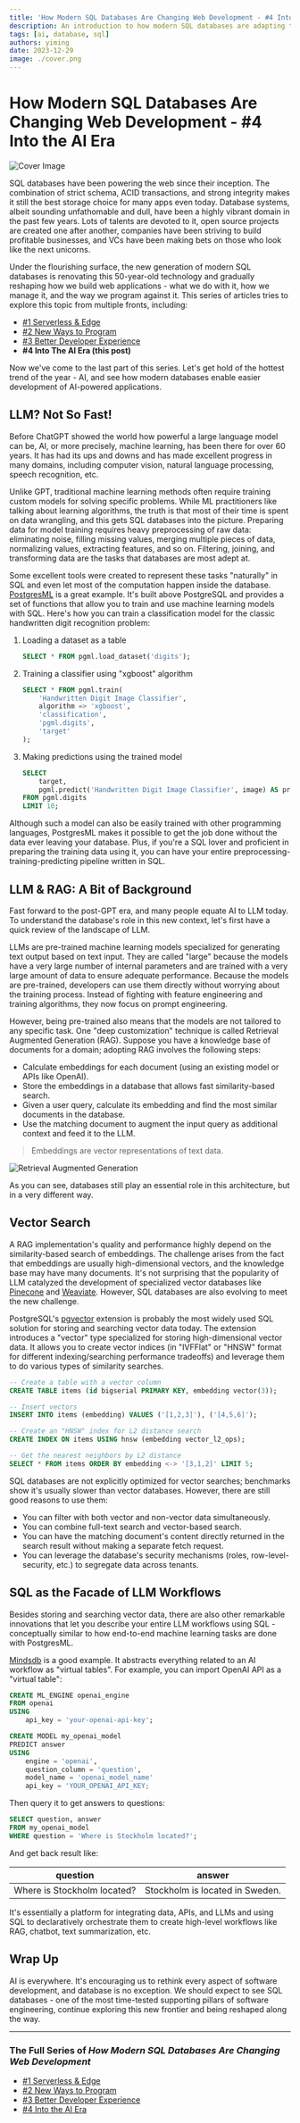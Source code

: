 ```yaml
---
title: 'How Modern SQL Databases Are Changing Web Development - #4 Into the AI Era'
description: An introduction to how modern SQL databases are adapting the AI era.
tags: [ai, database, sql]
authors: yiming
date: 2023-12-29
image: ./cover.png
---
```


# How Modern SQL Databases Are Changing Web Development - #4 Into the AI Era

![Cover Image](cover.png)

SQL databases have been powering the web since their inception. The combination of strict schema, ACID transactions, and strong integrity makes it still the best storage choice for many apps even today. Database systems, albeit sounding unfathomable and dull, have been a highly vibrant domain in the past few years. Lots of talents are devoted to it, open source projects are created one after another, companies have been striving to build profitable businesses, and VCs have been making bets on those who look like the next unicorns.

Under the flourishing surface, the new generation of modern SQL databases is renovating this 50-year-old technology and gradually reshaping how we build web applications - what we do with it, how we manage it, and the way we program against it. This series of articles tries to explore this topic from multiple fronts, including:

- [#1 Serverless & Edge](/blog/modern-sql-serverless)
- [#2 New Ways to Program](/blog/modern-sql-programming)
- [#3 Better Developer Experience](/blog/modern-sql-dx)
- **#4 Into The AI Era (this post)**

Now we've come to the last part of this series. Let's get hold of the hottest trend of the year - AI, and see how modern databases enable easier development of AI-powered applications.

<!-- truncate -->

## LLM? Not So Fast!

Before ChatGPT showed the world how powerful a large language model can be, AI, or more precisely, machine learning, has been there for over 60 years. It has had its ups and downs and has made excellent progress in many domains, including computer vision, natural language processing, speech recognition, etc.

Unlike GPT, traditional machine learning methods often require training custom models for solving specific problems. While ML practitioners like talking about learning algorithms, the truth is that most of their time is spent on data wrangling, and this gets SQL databases into the picture. Preparing data for model training requires heavy preprocessing of raw data: eliminating noise, filling missing values, merging multiple pieces of data, normalizing values, extracting features, and so on. Filtering, joining, and transforming data are the tasks that databases are most adept at.

Some excellent tools were created to represent these tasks "naturally" in SQL and even let most of the computation happen inside the database. [PostgresML](https://postgresml.org/) is a great example. It's built above PostgreSQL and provides a set of functions that allow you to train and use machine learning models with SQL. Here's how you can train a classification model for the classic handwritten digit recognition problem:

1. Loading a dataset as a table

    ```sql
    SELECT * FROM pgml.load_dataset('digits');
    ```

2. Training a classifier using "xgboost" algorithm
   
    ```sql
    SELECT * FROM pgml.train(
        'Handwritten Digit Image Classifier',
        algorithm => 'xgboost',
        'classification',
        'pgml.digits',
        'target'
    );
    ```

3. Making predictions using the trained model

    ```sql
    SELECT
        target,
        pgml.predict('Handwritten Digit Image Classifier', image) AS prediction
    FROM pgml.digits 
    LIMIT 10;
    ```

Although such a model can also be easily trained with other programming languages, PostgresML makes it possible to get the job done without the data ever leaving your database. Plus, if you're a SQL lover and proficient in preparing the training data using it, you can have your entire preprocessing-training-predicting pipeline written in SQL.

## LLM & RAG: A Bit of Background

Fast forward to the post-GPT era, and many people equate AI to LLM today. To understand the database's role in this new context, let's first have a quick review of the landscape of LLM.

LLMs are pre-trained machine learning models specialized for generating text output based on text input. They are called "large" because the models have a very large number of internal parameters and are trained with a very large amount of data to ensure adequate performance. Because the models are pre-trained, developers can use them directly without worrying about the training process. Instead of fighting with feature engineering and training algorithms, they now focus on prompt engineering.

However, being pre-trained also means that the models are not tailored to any specific task. One "deep customization" technique is called Retrieval Augmented Generation (RAG). Suppose you have a knowledge base of documents for a domain; adopting RAG involves the following steps:

- Calculate embeddings for each document (using an existing model or APIs like OpenAI).
- Store the embeddings in a database that allows fast similarity-based search.
- Given a user query, calculate its embedding and find the most similar documents in the database.
- Use the matching document to augment the input query as additional context and feed it to the LLM.

> Embeddings are vector representations of text data.

![Retrieval Augmented Generation](rag.png)

As you can see, databases still play an essential role in this architecture, but in a very different way.

## Vector Search

A RAG implementation's quality and performance highly depend on the similarity-based search of embeddings. The challenge arises from the fact that embeddings are usually high-dimensional vectors, and the knowledge base may have many documents. It's not surprising that the popularity of LLM catalyzed the development of specialized vector databases like [Pinecone](https://www.pinecone.io/) and [Weaviate](https://weaviate.io/). However, SQL databases are also evolving to meet the new challenge.

PostgreSQL's [pgvector](https://github.com/pgvector/pgvector) extension is probably the most widely used SQL solution for storing and searching vector data today. The extension introduces a "vector" type specialized for storing high-dimensional vector data. It allows you to create vector indices (in "IVFFlat" or "HNSW" format for different indexing/searching performance tradeoffs) and leverage them to do various types of similarity searches.

```sql
-- Create a table with a vector column
CREATE TABLE items (id bigserial PRIMARY KEY, embedding vector(3));

-- Insert vectors
INSERT INTO items (embedding) VALUES ('[1,2,3]'), ('[4,5,6]');

-- Create an "HNSW" index for L2 distance search
CREATE INDEX ON items USING hnsw (embedding vector_l2_ops);

-- Get the nearest neighbors by L2 distance
SELECT * FROM items ORDER BY embedding <-> '[3,1,2]' LIMIT 5;
```

SQL databases are not explicitly optimized for vector searches; benchmarks show it's usually slower than vector databases. However, there are still good reasons to use them:

- You can filter with both vector and non-vector data simultaneously.
- You can combine full-text search and vector-based search.
- You can have the matching document's content directly returned in the search result without making a separate fetch request.
- You can leverage the database's security mechanisms (roles, row-level-security, etc.) to segregate data across tenants. 

## SQL as the Facade of LLM Workflows

Besides storing and searching vector data, there are also other remarkable innovations that let you describe your entire LLM workflows using SQL - conceptually similar to how end-to-end machine learning tasks are done with PostgresML.

[Mindsdb](https://mindsdb.com) is a good example. It abstracts everything related to an AI workflow as "virtual tables". For example, you can import OpenAI API as a "virtual table":

```sql
CREATE ML_ENGINE openai_engine
FROM openai
USING
    api_key = 'your-openai-api-key';

CREATE MODEL my_openai_model
PREDICT answer
USING
    engine = 'openai',
    question_column = 'question',
    model_name = 'openai_model_name'
    api_key = 'YOUR_OPENAI_API_KEY;
```

Then query it to get answers to questions:

```sql
SELECT question, answer
FROM my_openai_model
WHERE question = 'Where is Stockholm located?';
```

And get back result like:

| question                   |answer                         |
| ---------------------------|-------------------------------|
|Where is Stockholm located? |Stockholm is located in Sweden.|

It's essentially a platform for integrating data, APIs, and LLMs and using SQL to declaratively orchestrate them to create high-level workflows like RAG, chatbot, text summarization, etc. 

## Wrap Up

AI is everywhere. It's encouraging us to rethink every aspect of software development, and database is no exception. We should expect to see SQL databases - one of the most time-tested supporting pillars of software engineering, continue exploring this new frontier and being reshaped along the way.

---

### The Full Series of *How Modern SQL Databases Are Changing Web Development*

- [#1 Serverless & Edge](/blog/modern-sql-serverless)
- [#2 New Ways to Program](/blog/modern-sql-programming)
- [#3 Better Developer Experience](/blog/modern-sql-dx)
- [#4 Into the AI Era](/blog/modern-sql-ai)
